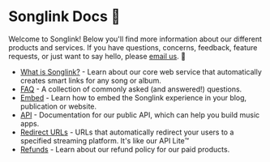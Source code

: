 # Songlink Docs 💪

Welcome to Songlink! Below you'll find more information about our different products and services. If you have questions, concerns, feedback, feature requests, or just want to say hello, please [email us](mailto:hello@song.link). 👋 

- [What is Songlink?](what-is-songlink.md) - Learn about our core web service that automatically creates smart links for any song or album.
- [FAQ](faq.md) - A collection of commonly asked (and answered!) questions.
- [Embed](embed.md) - Learn how to embed the Songlink experience in your blog, publication or website.
- [API](api-v1-alpha.1.md) - Documentation for our public API, which can help you build music apps.
- [Redirect URLs](redirect-urls.md) - URLs that automatically redirect your users to a specified streaming platform. It's like our API Lite™️
- [Refunds](refunds.md) - Learn about our refund policy for our paid products.
